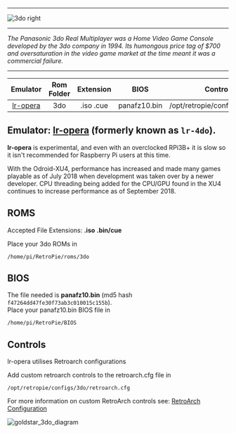 ***

![3do right](https://cloud.githubusercontent.com/assets/10035308/12186059/8d7ec76a-b55c-11e5-9231-b0c561de271c.png)

***
_The Panasonic 3do Real Multiplayer was a Home Video Game Console developed by the 3do company in 1994. Its humongous price tag of $700 and oversaturation in the video game market at the time meant it was a commercial failure._

***

| Emulator | Rom Folder | Extension | BIOS |  Controller Config |
| :---: | :---: | :---: | :---: | :---: |
| [lr-opera](https://github.com/libretro/opera-libretro) | 3do  | .iso .cue | panafz10.bin | /opt/retropie/configs/3do/retroarch.cfg |

## Emulator: [lr-opera](https://github.com/libretro/opera-libretro) (formerly known as `lr-4do`).

**lr-opera** is experimental, and even with an overclocked RPi3B+ it is slow so it isn't recommended for Raspberry Pi users at this time.

With the Odroid-XU4, performance has increased and made many games playable as of July 2018 when development was taken over by a newer developer. CPU threading being added for the CPU/GPU found in the XU4 continues to increase performance as of September 2018.

## ROMS
Accepted File Extensions: **.iso** **.bin/cue**

Place your 3do ROMs in
```
/home/pi/RetroPie/roms/3do
```
## BIOS

The file needed is **panafz10.bin** (md5 hash `f47264dd47fe30f73ab3c010015c155b`).    
Place your panafz10.bin BIOS file in
```
/home/pi/RetroPie/BIOS
```
## Controls

lr-opera utilises Retroarch configurations

Add custom retroarch controls to the retroarch.cfg file in
```shell
/opt/retropie/configs/3do/retroarch.cfg
```
For more information on custom RetroArch controls see: [RetroArch Configuration](RetroArch-Configuration)

![goldstar_3do_diagram](https://cloud.githubusercontent.com/assets/10035308/16599643/7f450bd6-42c0-11e6-84d7-9cc0944e7b01.png)